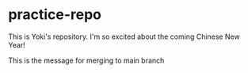 # practice-repo

This is Yoki's repository. I'm so excited about the coming Chinese New Year!

This is the message for merging to main branch
